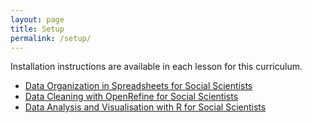 ```yaml
---
layout: page
title: Setup
permalink: /setup/
---
```


Installation instructions are available in each lesson for this curriculum.

- [Data Organization in Spreadsheets for Social Scientists](https://datacarpentry.org/spreadsheets-socialsci/setup.html)
- [Data Cleaning with OpenRefine for Social Scientists](https://datacarpentry.org/openrefine-socialsci/setup.html)
- [Data Analysis and Visualisation with R for Social Scientists](https://datacarpentry.org/r-socialsci/)
